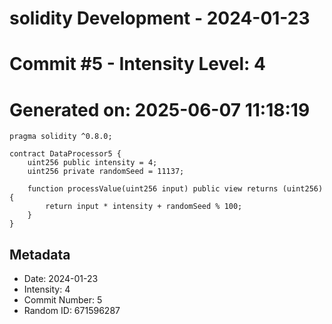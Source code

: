 ﻿# solidity Development - 2024-01-23
# Commit #5 - Intensity Level: 4
# Generated on: 2025-06-07 11:18:19
```solidity
pragma solidity ^0.8.0;

contract DataProcessor5 {
    uint256 public intensity = 4;
    uint256 private randomSeed = 11137;

    function processValue(uint256 input) public view returns (uint256) {
        return input * intensity + randomSeed % 100;
    }
}
```
## Metadata
- Date: 2024-01-23
- Intensity: 4
- Commit Number: 5
- Random ID: 671596287
